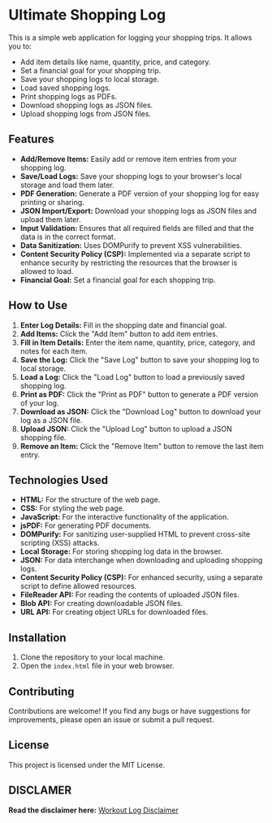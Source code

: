 # Ultimate Shopping Log

This is a simple web application for logging your shopping trips. It allows you to:

* Add item details like name, quantity, price, and category.
* Set a financial goal for your shopping trip.
* Save your shopping logs to local storage.
* Load saved shopping logs.
* Print shopping logs as PDFs.
* Download shopping logs as JSON files.
* Upload shopping logs from JSON files.

## Features

* **Add/Remove Items:** Easily add or remove item entries from your shopping log.
* **Save/Load Logs:** Save your shopping logs to your browser's local storage and load them later.
* **PDF Generation:** Generate a PDF version of your shopping log for easy printing or sharing.
* **JSON Import/Export:** Download your shopping logs as JSON files and upload them later.
* **Input Validation:** Ensures that all required fields are filled and that the data is in the correct format.
* **Data Sanitization:** Uses DOMPurify to prevent XSS vulnerabilities.
* **Content Security Policy (CSP):** Implemented via a separate script to enhance security by restricting the resources that the browser is allowed to load.
* **Financial Goal:** Set a financial goal for each shopping trip.

## How to Use

1.  **Enter Log Details:** Fill in the shopping date and financial goal.
2.  **Add Items:** Click the "Add Item" button to add item entries.
3.  **Fill in Item Details:** Enter the item name, quantity, price, category, and notes for each item.
4.  **Save the Log:** Click the "Save Log" button to save your shopping log to local storage.
5.  **Load a Log:** Click the "Load Log" button to load a previously saved shopping log.
6.  **Print as PDF:** Click the "Print as PDF" button to generate a PDF version of your log.
7.  **Download as JSON:** Click the "Download Log" button to download your log as a JSON file.
8.  **Upload JSON:** Click the "Upload Log" button to upload a JSON shopping file.
9.  **Remove an Item:** Click the "Remove Item" button to remove the last item entry.

## Technologies Used

* **HTML:** For the structure of the web page.
* **CSS:** For styling the web page.
* **JavaScript:** For the interactive functionality of the application.
* **jsPDF:** For generating PDF documents.
* **DOMPurify:** For sanitizing user-supplied HTML to prevent cross-site scripting (XSS) attacks.
* **Local Storage:** For storing shopping log data in the browser.
* **JSON:** For data interchange when downloading and uploading shopping logs.
* **Content Security Policy (CSP):** For enhanced security, using a separate script to define allowed resources.
* **FileReader API:** For reading the contents of uploaded JSON files.
* **Blob API:** For creating downloadable JSON files.
* **URL API:** For creating object URLs for downloaded files.

## Installation

1.  Clone the repository to your local machine.
2.  Open the `index.html` file in your web browser.

## Contributing

Contributions are welcome! If you find any bugs or have suggestions for improvements, please open an issue or submit a pull request.

## License

This project is licensed under the MIT License.

## DISCLAMER

**Read the disclaimer here:** [Workout Log Disclaimer](/DISCLAIMER.md)
